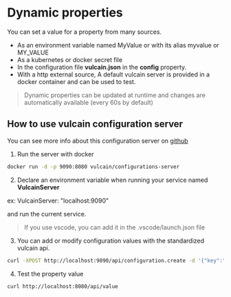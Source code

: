 # Dynamic properties

You can set a value for a property from many sources.

- As an environment variable named MyValue or with its alias myvalue or MY_VALUE
- As a kubernetes or docker secret file
- In the configuration file **vulcain.json** in the **config** property.
- With a http external source, A default vulcain server is provided in a docker container and can be used to test.

> Dynamic properties can be updated at runtime and changes are automatically available (every 60s by default)

## How to use vulcain configuration server

You can see more info about this configuration server on [github](https://github.com/vulcainjs/vulcain-configurations)

1. Run the server with docker

```bash
docker run -d -p 9090:8080 vulcain/configurations-server
```

2. Declare an environment variable when running your service named **VulcainServer**

ex: VulcainServer: "localhost:9090"

and run the current service.

> If you use vscode, you can add it in the .vscode/launch.json file

3. You can add or modify configuration values with the standardized vulcain api.

```bash
curl -XPOST http://localhost:9090/api/configuration.create -d '{"key":"MyValue", "value":"any value", "global": true}'
```

4. Test the property value

```bash
curl http://localhost:8080/api/value
```
